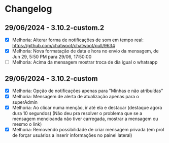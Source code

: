 # Changelog

## 29/06/2024 - 3.10.2-custom.2
- [x] Melhoria: Alterar forma de notificações de som em tempo real: https://github.com/chatwoot/chatwoot/pull/9634
- [x] Melhoria: Nova formatação de data e hora no envio da mensagem, de Jun 29, 5:50 PM para 29/06, 17:50:00
- [ ] Melhoria: Acima da mensagem mostrar troca de dia igual o whatsapp

## 29/06/2024 - 3.10.2-custom
- [x] Melhoria: Opção de notificações apenas para "Minhas e não atribuídas"
- [x] Melhoria: Mensagem de alerta de atualização apenas para o superAdmin
- [x] Melhoria: Ao clicar numa menção, ir até ela e destacar (destaque agora dura 10 segundos) (Não deu pra resolver o problema que se a mensagem mencioanda não tiver carregada, mostrar a mensagem ou mesmo o link)
- [x] Melhoria: Removendo possibilidade de criar mensagem privada (em prol de forçar usuários a inserir informações no painel lateral)